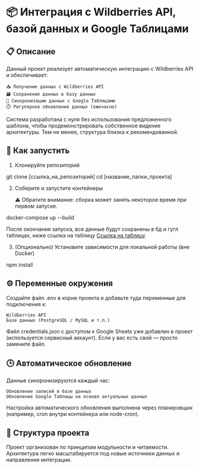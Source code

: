 # 📦 Интеграция с Wildberries API, базой данных и Google Таблицами
## 📋 Описание

Данный проект реализует автоматическую интеграцию с Wildberries API и обеспечивает:

    📥 Получение данных с Wildberries API
    🗃️ Сохранение данных в базу данных
    🔄 Синхронизацию данных с Google Таблицами
    ⏱️ Регулярное обновление данных (ежечасно)

Система разработана с нуля без использования предложенного шаблона, чтобы продемонстрировать собственное видение архитектуры. Тем не менее, структура близка к рекомендованной.
## 🚀 Как запустить
1. Клонируйте репозиторий

git clone [ссылка_на_репозиторий]
cd [название_папки_проекта]

2. Соберите и запустите контейнеры

    ⚠️ Обратите внимание: сборка может занять некоторое время при первом запуске.

docker-compose up --build

После окончания запуска, все данные будут сохранены в бд и гугл таблицах, ниже ссылка на таблицу
[Ссылка на таблицу](https://docs.google.com/spreadsheets/d/12xG4P2HXY588eVQOVW4ujEOuYvLMXgMxIJRfXpTJrHU/edit?hl=ru&gid=0#gid=0)

3. (Опционально) Установите зависимости для локальной работы (вне Docker)

npm install

## ⚙️ Переменные окружения

Создайте файл .env в корне проекта и добавьте туда переменные для подключения к:

    Wildberries API
    Базе данных (PostgreSQL / MySQL и т.п.)

Файл credentials.json с доступом к Google Sheets уже добавлен в проект (используется сервисный аккаунт).
Если у вас есть свой — просто замените файл.
## 🕒 Автоматическое обновление

Данные синхронизируются каждый час:

    Обновление записей в базе данных
    Обновление Google Таблицы на основе актуальных данных

Настройка автоматического обновления выполнена через планировщик (например, cron внутри контейнера или node-cron).
## 📂 Структура проекта

Проект организован по принципам модульности и читаемости. Архитектура легко масштабируется под новые источники данных и направления интеграции.
